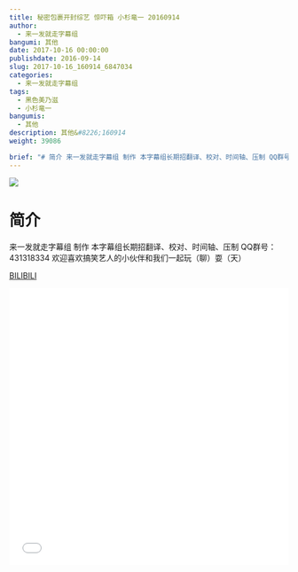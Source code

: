 ```yaml
---
title: 秘密包裹开封综艺 惊吓箱 小杉竜一 20160914
author: 
  - 来一发就走字幕组
bangumi: 其他
date: 2017-10-16 00:00:00
publishdate: 2016-09-14
slug: 2017-10-16_160914_6847034
categories: 
  - 来一发就走字幕组
tags: 
  - 黑色美乃滋
  - 小杉竜一
bangumis: 
  - 其他
description: 其他&#8226;160914
weight: 39086

brief: "# 简介 来一发就走字幕组 制作 本字幕组长期招翻译、校对、时间轴、压制 QQ群号：431318334 欢迎喜欢搞笑艺人的小伙伴和我们一起玩（聊）耍（天）"
---
```


![](https://i.imgur.com/lROE3ri.jpg)

# 简介  
来一发就走字幕组 制作 本字幕组长期招翻译、校对、时间轴、压制   QQ群号：431318334 欢迎喜欢搞笑艺人的小伙伴和我们一起玩（聊）耍（天）

  [BILIBILI](https://www.bilibili.com/video/av6847034/)


<div class="vcontainer">  <iframe class='video' src="//www.bilibili.com/blackboard/player.html?aid=6847034" width="100%" height="500" frameborder="0" allowfullscreen="allowfullscreen"></iframe></div>
